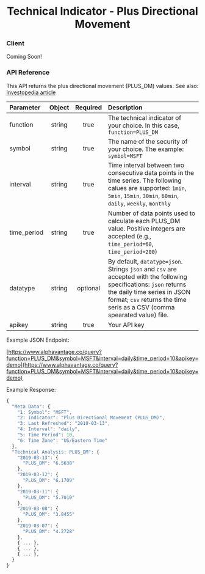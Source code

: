 <center>
  <h1>Technical Indicator - Plus Directional Movement</h1>
</center>

<!-- tabs:start -->

### **Client**

Coming Soon!

### **API Reference**

This API returns the plus directional movement (PLUS_DM) values. See also: [Investopedia article](https://www.investopedia.com/articles/technical/02/050602.asp)

| Parameter       | Object  | Required  | Description |
| :---            | :---:   | :---:     | :---        |
| function        | string  | true      | The technical indicator of your choice. In this case, `function=PLUS_DM` |
| symbol          | string  | true      | The name of the security of your choice. The example: `symbol=MSFT` |
| interval        | string  | true      | Time interval between two consecutive data points in the time series. The following calues are supported: `1min`, `5min`, `15min`, `30min`, `60min`, `daily`, `weekly`, `monthly` |
| time\_period    | string  | true      | Number of data points used to calculate each PLUS_DM value. Positive integers are accepted (e.g., `time_period=60`, `time_period=200`) |
| datatype        | string  | optional  | By default, `datatype=json`. Strings `json` and `csv` are accepted with the following specifications: `json` returns the daily time series in JSON format; `csv` returns the time seris as a CSV (comma spearated value) file. |
| apikey          | string  | true      | Your API key | 

Example JSON Endpoint:  


[https://www.alphavantage.co/query?function=PLUS_DM&symbol=MSFT&interval=daily&time_period=10&apikey=demo](https://www.alphavantage.co/query?function=PLUS_DM&symbol=MSFT&interval=daily&time_period=10&apikey=demo)


Example Response:  

```javascript
{
  "Meta Data": {
    "1: Symbol": "MSFT",
    "2: Indicator": "Plus Directional Movement (PLUS_DM)",
    "3: Last Refreshed": "2019-03-13",
    "4: Interval": "daily",
    "5: Time Period": 10,
    "6: Time Zone": "US/Eastern Time"
  },
  "Technical Analysis: PLUS_DM": {
    "2019-03-13": {
      "PLUS_DM": "6.5638"
    },
    "2019-03-12": {
      "PLUS_DM": "6.1709"
    },
    "2019-03-11": {
      "PLUS_DM": "5.7010"
    },
    "2019-03-08": {
      "PLUS_DM": "3.8455"
    },
    "2019-03-07": {
      "PLUS_DM": "4.2728"
    },
    { ... },
    { ... },
    { ... },
  }
}
```

<!-- tabs:end -->
